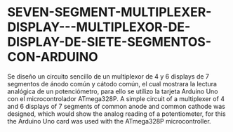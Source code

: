 # SEVEN-SEGMENT-MULTIPLEXER-DISPLAY---MULTIPLEXOR-DE-DISPLAY-DE-SIETE-SEGMENTOS-CON-ARDUINO
Se diseño un circuito sencillo de un multiplexor de 4 y 6 displays de 7 segmentos de ánodo común y cátodo común, el cual mostrara la lectura analógica de un potenciómetro, para ello se utilizo la tarjeta Arduino Uno con el microcontrolador ATmega328P.   A simple circuit of a multiplexer of 4 and 6 displays of 7 segments of common anode and common cathode was designed, which would show the analog reading of a potentiometer, for this the Arduino Uno card was used with the ATmega328P microcontroller.
